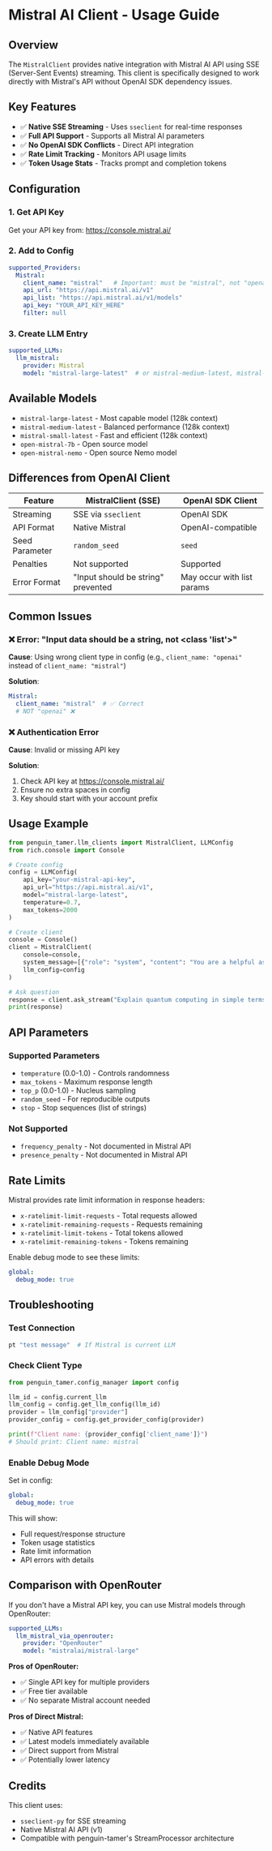 # Mistral AI Client - Usage Guide

## Overview

The `MistralClient` provides native integration with Mistral AI API using SSE (Server-Sent Events) streaming. This client is specifically designed to work directly with Mistral's API without OpenAI SDK dependency issues.

## Key Features

- ✅ **Native SSE Streaming** - Uses `sseclient` for real-time responses
- ✅ **Full API Support** - Supports all Mistral AI parameters
- ✅ **No OpenAI SDK Conflicts** - Direct API integration
- ✅ **Rate Limit Tracking** - Monitors API usage limits
- ✅ **Token Usage Stats** - Tracks prompt and completion tokens

## Configuration

### 1. Get API Key

Get your API key from: https://console.mistral.ai/

### 2. Add to Config

```yaml
supported_Providers:
  Mistral:
    client_name: "mistral"   # Important: must be "mistral", not "openai"
    api_url: "https://api.mistral.ai/v1"
    api_list: "https://api.mistral.ai/v1/models"
    api_key: "YOUR_API_KEY_HERE"
    filter: null
```

### 3. Create LLM Entry

```yaml
supported_LLMs:
  llm_mistral:
    provider: Mistral
    model: "mistral-large-latest"  # or mistral-medium-latest, mistral-small-latest, etc.
```

## Available Models

- `mistral-large-latest` - Most capable model (128k context)
- `mistral-medium-latest` - Balanced performance (128k context)
- `mistral-small-latest` - Fast and efficient (128k context)
- `open-mistral-7b` - Open source model
- `open-mistral-nemo` - Open source Nemo model

## Differences from OpenAI Client

| Feature | MistralClient (SSE) | OpenAI SDK Client |
|---------|---------------------|-------------------|
| Streaming | SSE via `sseclient` | OpenAI SDK |
| API Format | Native Mistral | OpenAI-compatible |
| Seed Parameter | `random_seed` | `seed` |
| Penalties | Not supported | Supported |
| Error Format | "Input should be string" prevented | May occur with list params |

## Common Issues

### ❌ Error: "Input data should be a string, not <class 'list'>"

**Cause**: Using wrong client type in config (e.g., `client_name: "openai"` instead of `client_name: "mistral"`)

**Solution**: 
```yaml
Mistral:
  client_name: "mistral"  # ✅ Correct
  # NOT "openai" ❌
```

### ❌ Authentication Error

**Cause**: Invalid or missing API key

**Solution**: 
1. Check API key at https://console.mistral.ai/
2. Ensure no extra spaces in config
3. Key should start with your account prefix

## Usage Example

```python
from penguin_tamer.llm_clients import MistralClient, LLMConfig
from rich.console import Console

# Create config
config = LLMConfig(
    api_key="your-mistral-api-key",
    api_url="https://api.mistral.ai/v1",
    model="mistral-large-latest",
    temperature=0.7,
    max_tokens=2000
)

# Create client
console = Console()
client = MistralClient(
    console=console,
    system_message=[{"role": "system", "content": "You are a helpful assistant"}],
    llm_config=config
)

# Ask question
response = client.ask_stream("Explain quantum computing in simple terms")
print(response)
```

## API Parameters

### Supported Parameters

- `temperature` (0.0-1.0) - Controls randomness
- `max_tokens` - Maximum response length
- `top_p` (0.0-1.0) - Nucleus sampling
- `random_seed` - For reproducible outputs
- `stop` - Stop sequences (list of strings)

### Not Supported

- `frequency_penalty` - Not documented in Mistral API
- `presence_penalty` - Not documented in Mistral API

## Rate Limits

Mistral provides rate limit information in response headers:
- `x-ratelimit-limit-requests` - Total requests allowed
- `x-ratelimit-remaining-requests` - Requests remaining
- `x-ratelimit-limit-tokens` - Total tokens allowed
- `x-ratelimit-remaining-tokens` - Tokens remaining

Enable debug mode to see these limits:
```yaml
global:
  debug_mode: true
```

## Troubleshooting

### Test Connection

```bash
pt "test message"  # If Mistral is current LLM
```

### Check Client Type

```python
from penguin_tamer.config_manager import config

llm_id = config.current_llm
llm_config = config.get_llm_config(llm_id)
provider = llm_config["provider"]
provider_config = config.get_provider_config(provider)

print(f"Client name: {provider_config['client_name']}")
# Should print: Client name: mistral
```

### Enable Debug Mode

Set in config:
```yaml
global:
  debug_mode: true
```

This will show:
- Full request/response structure
- Token usage statistics
- Rate limit information
- API errors with details

## Comparison with OpenRouter

If you don't have a Mistral API key, you can use Mistral models through OpenRouter:

```yaml
supported_LLMs:
  llm_mistral_via_openrouter:
    provider: "OpenRouter"
    model: "mistralai/mistral-large"
```

**Pros of OpenRouter:**
- ✅ Single API key for multiple providers
- ✅ Free tier available
- ✅ No separate Mistral account needed

**Pros of Direct Mistral:**
- ✅ Native API features
- ✅ Latest models immediately available
- ✅ Direct support from Mistral
- ✅ Potentially lower latency

## Credits

This client uses:
- `sseclient-py` for SSE streaming
- Native Mistral AI API (v1)
- Compatible with penguin-tamer's StreamProcessor architecture
